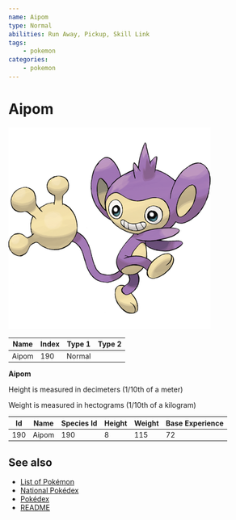 ```yaml
---
name: Aipom
type: Normal
abilities: Run Away, Pickup, Skill Link
tags:
    - pokemon
categories:
    - pokemon
---
```


# Aipom


![Aipom](images/190.png)

| **Name** | **Index** | **Type 1** | **Type 2** |
|----|----|----|----|
| Aipom | 190 | Normal  |  |

**Aipom** 


Height is measured in decimeters (1/10th of a meter)

Weight is measured in hectograms (1/10th of a kilogram)

| **Id** | **Name** | **Species Id** | **Height** | **Weight** | **Base Experience** |
|--------|----------|----------------|------------|------------|---------------------|
| 190 | Aipom | 190 | 8 | 115 | 72 |


## See also

- [List of Pokémon](../pokemon.md)
- [National Pokédex](../national_pokedex.md)
- [Pokédex](../pokedex.md)
- [README](../README.md)
